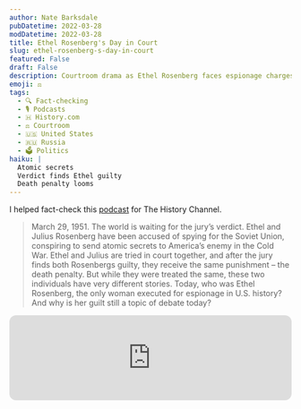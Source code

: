 ```yaml
---
author: Nate Barksdale
pubDatetime: 2022-03-28
modDatetime: 2022-03-28
title: Ethel Rosenberg's Day in Court
slug: ethel-rosenberg-s-day-in-court
featured: False
draft: False
description: Courtroom drama as Ethel Rosenberg faces espionage charges, awaiting a verdict that seals her and her husband's fate.
emoji: ⚖️
tags:
  - 🔍 Fact-checking
  - 🎙️ Podcasts
  - 🇭 History.com
  - ⚖️ Courtroom
  - 🇺🇸 United States
  - 🇷🇺 Russia
  - 🗳️ Politics
haiku: |
  Atomic secrets
  Verdict finds Ethel guilty
  Death penalty looms
---
```


I helped fact-check this [podcast](https://open.spotify.com/episode/5fFhPqCm3GrSRZHqgPrCs3?si=E8ESsbaHRIi0jQZibjfNkw) for The History Channel.

> March 29, 1951. The world is waiting for the jury’s verdict. Ethel and Julius Rosenberg have been accused of spying for the Soviet Union, conspiring to send atomic secrets to America’s enemy in the Cold War. Ethel and Julius are tried in court together, and after the jury finds both Rosenbergs guilty, they receive the same punishment – the death penalty. But while they were treated the same, these two individuals have very different stories. Today, who was Ethel Rosenberg, the only woman executed for espionage in U.S. history? And why is her guilt still a topic of debate today?

<iframe style="border-radius:12px" src="https://open.spotify.com/embed/episode/5fFhPqCm3GrSRZHqgPrCs3?utm_source=generator" width="100%" height="152" frameBorder="0" allowfullscreen="" allow="autoplay; clipboard-write; encrypted-media; fullscreen; picture-in-picture" loading="lazy"></iframe>

